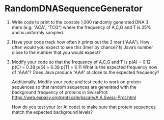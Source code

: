 # RandomDNASequenceGenerator
1. Write code to print to the console 1,000 randomly generated DNA 3 mers (e.g. “ACA”, “TCG”) where the frequency of A,C,G and T is 25% and is uniformly sampled.
2. Have your code track how often it prints out the 3 mer (“AAA”). How often would you expect to see this 3mer by chance?  Is Java’s number close to the number that you would expect?
3. Modify your code so that the frequency of A,C,G and T is
   p(A) = 0.12
   p(C) = 0.38
   p(G) = 0.39
   p(T) = 0.11
   What is the expected frequency now of “AAA”?  Does Java produce “AAA” at close to the expected frequency?
   
   Additionally, Modify your code and test code to work on protein sequences so that random sequences are generated with the background frequency of proteins in SwissProt: https://web.expasy.org/protscale/pscale/A.A.Swiss-Prot.html
   
   How do you test your (or AI code) to make sure that protein sequences match the expected background levels?
   

